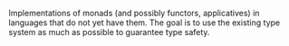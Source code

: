 Implementations of monads (and possibly functors, applicatives) in languages that
do not yet have them. The goal is to use the existing type system as much as
possible to guarantee type safety.



